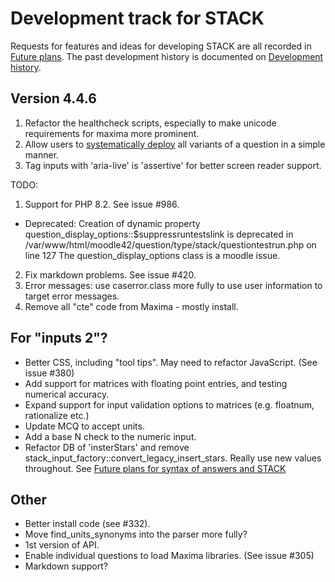 

# Development track for STACK

Requests for features and ideas for developing STACK are all recorded in [Future plans](Future_plans.md). The
past development history is documented on [Development history](Development_history.md).

## Version 4.4.6

1. Refactor the healthcheck scripts, especially to make unicode requirements for maxima more prominent.
2. Allow users to [systematically deploy](../CAS/Systematic_deployment.md) all variants of a question in a simple manner.
3. Tag inputs with 'aria-live' is 'assertive' for better screen reader support.

TODO: 

1. Support for PHP 8.2.  See issue #986.
  * Deprecated: Creation of dynamic property question_display_options::$suppressruntestslink is deprecated in /var/www/html/moodle42/question/type/stack/questiontestrun.php on line 127
    The question_display_options class is a moodle issue.

2. Fix markdown problems. See issue #420.
3. Error messages: use caserror.class more fully to use user information to target error messages.
4. Remove all "cte" code from Maxima - mostly install.

## For "inputs 2"?

* Better CSS, including "tool tips".  May need to refactor JavaScript.  (See issue #380)
* Add support for matrices with floating point entries, and testing numerical accuracy.
* Expand support for input validation options to matrices (e.g. floatnum, rationalize etc.)
* Update MCQ to accept units.
* Add a base N check to the numeric input.
* Refactor DB of 'insterStars' and remove stack_input_factory::convert_legacy_insert_stars.  Really use new values throughout.  See [Future plans for syntax of answers and STACK](Syntax_Future.md)

## Other

* Better install code (see #332).
* Move find_units_synonyms into the parser more fully?
* 1st version of API.
* Enable individual questions to load Maxima libraries.  (See issue #305)
* Markdown support?

